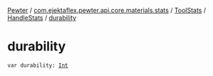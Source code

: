[Pewter](../../../index.md) / [com.ejektaflex.pewter.api.core.materials.stats](../../index.md) / [ToolStats](../index.md) / [HandleStats](index.md) / [durability](./durability.md)

# durability

`var durability: `[`Int`](https://kotlinlang.org/api/latest/jvm/stdlib/kotlin/-int/index.html)